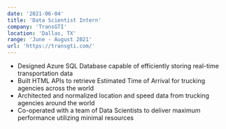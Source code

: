 ```yaml
---
date: '2021-06-04'
title: 'Data Scientist Intern'
company: 'TransGTI'
location: 'Dallas, TX'
range: 'June - August 2021'
url: 'https://transgti.com/'
---
```


- Designed Azure SQL Database capable of efficiently storing real-time transportation data
- Built HTML APIs to retrieve Estimated Time of Arrival for trucking agencies across the world
- Architected and normalized location and speed data from trucking agencies around the world
- Co-operated with a team of Data Scientists to deliver maximum performance utilizing minimal resources